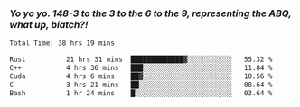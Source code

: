 ### ***Yo yo yo. 148-3 to the 3 to the 6 to the 9, representing the ABQ, what up, biatch?!***

<!--START_SECTION:waka-->

```txt
Total Time: 38 hrs 19 mins

Rust          21 hrs 31 mins  █████████████▓░░░░░░░░░░░   55.32 %
C++           4 hrs 36 mins   ███░░░░░░░░░░░░░░░░░░░░░░   11.84 %
Cuda          4 hrs 6 mins    ██▓░░░░░░░░░░░░░░░░░░░░░░   10.56 %
C             3 hrs 21 mins   ██░░░░░░░░░░░░░░░░░░░░░░░   08.64 %
Bash          1 hr 24 mins    █░░░░░░░░░░░░░░░░░░░░░░░░   03.64 %
```

<!--END_SECTION:waka-->

<!--
**AJMC2002/AJMC2002** is a ✨ _special_ ✨ repository because its `README.md` (this file) appears on your GitHub profile.

Here are some ideas to get you started:

- 🔭 I’m currently working on ...
- 🌱 I’m currently learning ...
- 👯 I’m looking to collaborate on ...
- 🤔 I’m looking for help with ...
- 💬 Ask me about ...
- 📫 How to reach me: ...
- 😄 Pronouns: ...
- ⚡ Fun fact: ...
-->
